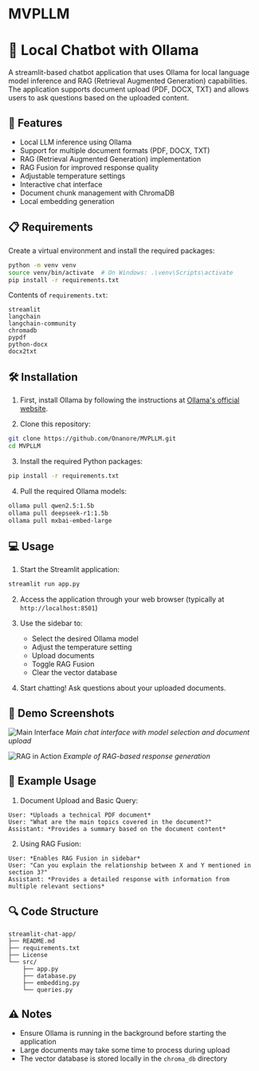 # MVPLLM
# 🤖 Local Chatbot with Ollama

A streamlit-based chatbot application that uses Ollama for local language model inference and RAG (Retrieval Augmented Generation) capabilities. The application supports document upload (PDF, DOCX, TXT) and allows users to ask questions based on the uploaded content.

## 🚀 Features

- Local LLM inference using Ollama
- Support for multiple document formats (PDF, DOCX, TXT)
- RAG (Retrieval Augmented Generation) implementation
- RAG Fusion for improved response quality
- Adjustable temperature settings
- Interactive chat interface
- Document chunk management with ChromaDB
- Local embedding generation

## 📋 Requirements

Create a virtual environment and install the required packages:

```bash
python -m venv venv
source venv/bin/activate  # On Windows: .\venv\Scripts\activate
pip install -r requirements.txt
```

Contents of `requirements.txt`:
```
streamlit
langchain
langchain-community
chromadb
pypdf
python-docx
docx2txt
```

## 🛠️ Installation

1. First, install Ollama by following the instructions at [Ollama's official website](https://ollama.ai/).

2. Clone this repository:
```bash
git clone https://github.com/Onanore/MVPLLM.git
cd MVPLLM
```

3. Install the required Python packages:
```bash
pip install -r requirements.txt
```

4. Pull the required Ollama models:
```bash
ollama pull qwen2.5:1.5b
ollama pull deepseek-r1:1.5b
ollama pull mxbai-embed-large
```

## 💻 Usage

1. Start the Streamlit application:
```bash
streamlit run app.py
```

2. Access the application through your web browser (typically at `http://localhost:8501`)

3. Use the sidebar to:
   - Select the desired Ollama model
   - Adjust the temperature setting
   - Upload documents
   - Toggle RAG Fusion
   - Clear the vector database

4. Start chatting! Ask questions about your uploaded documents.

## 📸 Demo Screenshots

![Main Interface](https://vk.com/album458435079_306433642?z=photo458435079_457241878%2Falbum458435079_306433642%2Frev)
*Main chat interface with model selection and document upload*

![RAG in Action](https://i.imgur.com/placeholder2.png)
*Example of RAG-based response generation*

## 📝 Example Usage

1. Document Upload and Basic Query:
```
User: *Uploads a technical PDF document*
User: "What are the main topics covered in the document?"
Assistant: *Provides a summary based on the document content*
```

2. Using RAG Fusion:
```
User: *Enables RAG Fusion in sidebar*
User: "Can you explain the relationship between X and Y mentioned in section 3?"
Assistant: *Provides a detailed response with information from multiple relevant sections*
```

## 🔍 Code Structure
```
streamlit-chat-app/
├── README.md
├── requirements.txt
├── License
└── src/
    ├── app.py
    ├── database.py
    ├── embedding.py
    └── queries.py
```
## ⚠️ Notes

- Ensure Ollama is running in the background before starting the application
- Large documents may take some time to process during upload
- The vector database is stored locally in the `chroma_db` directory
